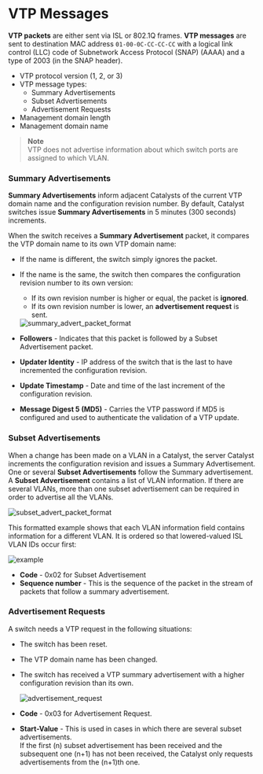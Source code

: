 # VTP Messages

**VTP packets** are either sent via ISL or 802.1Q frames.
**VTP messages** are sent to destination MAC address `01-00-0C-CC-CC-CC` with a logical link control (LLC) code of Subnetwork Access Protocol (SNAP) (AAAA) and a type of 2003 (in the SNAP header).

- VTP protocol version (1, 2, or 3)
- VTP message types:
  - Summary Advertisements
  - Subset Advertisements
  - Advertisement Requests
- Management domain length
- Management domain name

> **Note** <br>
> VTP does not advertise information about which switch ports are assigned to which VLAN.

### Summary Advertisements

**Summary Advertisements** inform adjacent Catalysts of the current VTP domain name and the configuration revision number.
By default, Catalyst switches issue **Summary Advertisements** in 5 minutes (300 seconds) increments.

When the switch receives a **Summary Advertisement** packet, it compares the VTP domain name to its own VTP domain name:

- If the name is different, the switch simply ignores the packet.
- If the name is the same, the switch then compares the configuration revision number to its own version:

  - If its own revision number is higher or equal, the packet is **ignored**.
  - If its own revision number is lower, an **advertisement request** is sent.

  <img src="" alt="summary_advert_packet_format" class="inline" />

- **Followers** - Indicates that this packet is followed by a Subset Advertisement packet.
- **Updater Identity** - IP address of the switch that is the last to have incremented the configuration revision.
- **Update Timestamp** - Date and time of the last increment of the configuration revision.
- **Message Digest 5 (MD5)** - Carries the VTP password if MD5 is configured and used to authenticate the validation of a VTP update.

### Subset Advertisements

When a change has been made on a VLAN in a Catalyst, the server Catalyst increments the configuration revision and issues a Summary Advertisement.
One or several **Subset Advertisements** follow the Summary advertisement.
A **Subset Advertisement** contains a list of VLAN information.
If there are several VLANs, more than one subset advertisement can be required in order to advertise all the VLANs.

  <img src="" alt="subset_advert_packet_format" class="inline" />

This formatted example shows that each VLAN information field contains information for a different VLAN.
It is ordered so that lowered-valued ISL VLAN IDs occur first:

  <img src="" alt="example" class="inline" />

- **Code** - 0x02 for Subset Advertisement
- **Sequence number** - This is the sequence of the packet in the stream of packets that follow a summary advertisement.

### Advertisement Requests

A switch needs a VTP request in the following situations:

- The switch has been reset.
- The VTP domain name has been changed.
- The switch has received a VTP summary advertisement with a higher configuration revision than its own.

  <img src="" alt="advertisement_request" class="inline" />

- **Code** - 0x03 for Advertisement Request.
- **Start-Value** - This is used in cases in which there are several subset advertisements.<br>
  If the first (n) subset advertisement has been received and the subsequent one (n+1) has not been received, the Catalyst only requests advertisements from the (n+1)th one.
